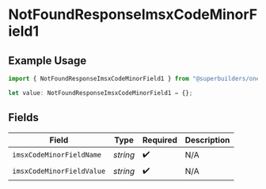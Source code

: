 # NotFoundResponseImsxCodeMinorField1

## Example Usage

```typescript
import { NotFoundResponseImsxCodeMinorField1 } from "@superbuilders/oneroster/models/errors";

let value: NotFoundResponseImsxCodeMinorField1 = {};
```

## Fields

| Field                     | Type                      | Required                  | Description               |
| ------------------------- | ------------------------- | ------------------------- | ------------------------- |
| `imsxCodeMinorFieldName`  | *string*                  | :heavy_check_mark:        | N/A                       |
| `imsxCodeMinorFieldValue` | *string*                  | :heavy_check_mark:        | N/A                       |